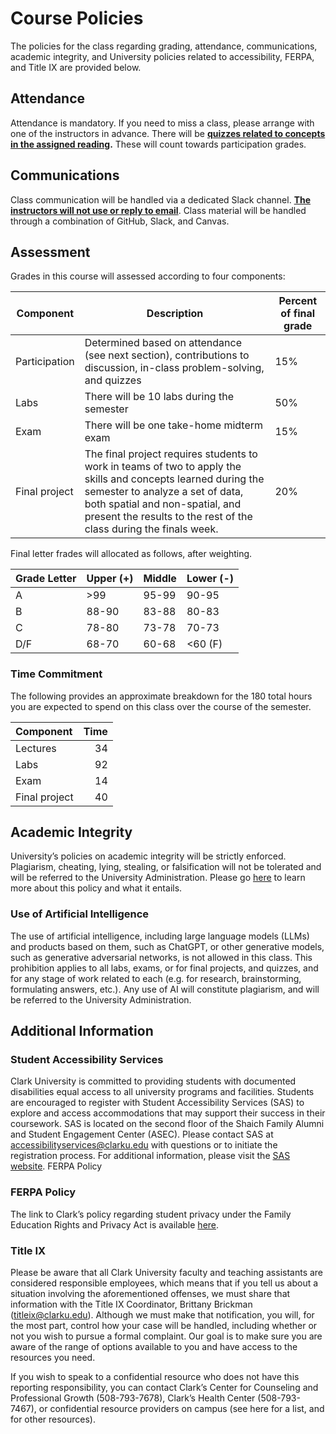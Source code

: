 # Course Policies


The policies for the class regarding grading, attendance,
communications, academic integrity, and University policies related to
accessibility, FERPA, and Title IX are provided below.

## Attendance

Attendance is mandatory. If you need to miss a class, please arrange
with one of the instructors in advance. There will be <u>**quizzes
related to concepts in the assigned reading**</u>**.** These will count
towards participation grades.

## Communications

Class communication will be handled via a dedicated Slack channel.
<u>**The instructors will not use or reply to email**</u>. Class
material will be handled through a combination of GitHub, Slack, and
Canvas.

## Assessment

Grades in this course will assessed according to four components:

| Component     | Description                                                                                                                                                                                                                                               | Percent of final grade |
|---------------|-----------------------------------------------------------------------------------------------------------------------------------------------------------------------------------------------------------------------------------------------------------|------------------------|
| Participation | Determined based on attendance (see next section), contributions to discussion, in-class problem-solving, and quizzes                                                                                                                                     | 15%                    |
| Labs          | There will be 10 labs during the semester                                                                                                                                                                                                                 | 50%                    |
| Exam          | There will be one take-home midterm exam                                                                                                                                                                                                                  | 15%                    |
| Final project | The final project requires students to work in teams of two to apply the skills and concepts learned during the semester to analyze a set of data, both spatial and non-spatial, and present the results to the rest of the class during the finals week. | 20%                    |

Final letter frades will allocated as follows, after weighting.

| Grade Letter | Upper (+) | Middle | Lower (-) |
|--------------|-----------|--------|-----------|
| A            | \>99      | 95-99  | 90-95     |
| B            | 88-90     | 83-88  | 80-83     |
| C            | 78-80     | 73-78  | 70-73     |
| D/F          | 68-70     | 60-68  | \<60 (F)  |

### Time Commitment

The following provides an approximate breakdown for the 180 total hours
you are expected to spend on this class over the course of the semester.

| Component     | Time |
|:--------------|-----:|
| Lectures      |   34 |
| Labs          |   92 |
| Exam          |   14 |
| Final project |   40 |

## Academic Integrity

University’s policies on academic integrity will be strictly enforced.
Plagiarism, cheating, lying, stealing, or falsification will not be
tolerated and will be referred to the University Administration. Please
go
[here](https://catalog.clarku.edu/content.php?catoid=32&navoid=2735#academic-integrity)
to learn more about this policy and what it entails.

### Use of Artificial Intelligence

The use of artificial intelligence, including large language models
(LLMs) and products based on them, such as ChatGPT, or other generative
models, such as generative adversarial networks, is not allowed in this
class. This prohibition applies to all labs, exams, or for final
projects, and quizzes, and for any stage of work related to each
(e.g. for research, brainstorming, formulating answers, etc.). Any use
of AI will constitute plagiarism, and will be referred to the University
Administration.

## Additional Information

### Student Accessibility Services

Clark University is committed to providing students with documented
disabilities equal access to all university programs and facilities.
Students are encouraged to register with Student Accessibility Services
(SAS) to explore and access accommodations that may support their
success in their coursework. SAS is located on the second floor of the
Shaich Family Alumni and Student Engagement Center (ASEC). Please
contact SAS at accessibilityservices@clarku.edu with questions or to
initiate the registration process. For additional information, please
visit the [SAS
website](https://www.clarku.edu/offices/student-accessibility-services/).
FERPA Policy

### FERPA Policy

The link to Clark’s policy regarding student privacy under the Family
Education Rights and Privacy Act is available
[here](https://www.clarku.edu/offices/registrar/ferpa/).

### Title IX

Please be aware that all Clark University faculty and teaching
assistants are considered responsible employees, which means that if you
tell us about a situation involving the aforementioned offenses, we must
share that information with the Title IX Coordinator, Brittany Brickman
(titleix@clarku.edu). Although we must make that notification, you will,
for the most part, control how your case will be handled, including
whether or not you wish to pursue a formal complaint. Our goal is to
make sure you are aware of the range of options available to you and
have access to the resources you need.

If you wish to speak to a confidential resource who does not have this
reporting responsibility, you can contact Clark’s Center for Counseling
and Professional Growth (508-793-7678), Clark’s Health Center
(508-793-7467), or confidential resource providers on campus (see here
for a list, and for other resources).
